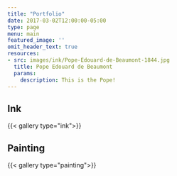 ```yaml
---
title: "Portfolio"
date: 2017-03-02T12:00:00-05:00
type: page
menu: main
featured_image: ''
omit_header_text: true
resources:
- src: images/ink/Pope-Edouard-de-Beaumont-1844.jpg
  title: Pope Edouard de Beaumont
  params:
    description: This is the Pope!
---
```


## Ink

{{< gallery type="ink">}}

## Painting

{{< gallery type="painting">}}